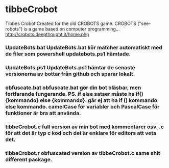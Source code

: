 # tibbeCrobot 
Tibbes Crobot 
Created for the old CROBOTS game. 
CROBOTS ("see-robots") is a game based on computer programming...
http://crobots.deepthought.it/home.php

<h3>UpdateBots.bat
UpdateBots.bat kör matcher automatiskt med de filer som powershell updatebots.ps1 hämtade.
<h3>UpdateBots.ps1
UpdateBots.ps1 hämtar de senaste versionerna av bottar från github och sparar lokalt.
<h3>obfuscate.bat
obfuscate.bat gör din bot oläsbar, men fortfarande fungerande. PS. if else satser måste ha if() {kommando} else {kommando}. går ej att ha if () kommando else kommando. camelCase för variabler och PascalCase för funktioner är bra att använda.
<h3>tibbeCrobot.c full version av min bot med kommentarer osv. .c för att det är typ c kod och det är enklare för editors att veta det.
<h3>tibbeCrobot.r obfuscated version av tibbeCrobot.c same shit different package.
